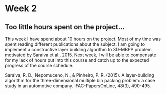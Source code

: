 # Week 2

## Too little hours spent on the project...

This week I have spend about 10 hours on the project. Most of my time was spent reading different publications about the subject. I am going to implement a constructive layer building algorithm to 3D-MBPP problem motivated by Saraiva et al., 2015. Next week, I will be able to compensate for my lack of hours put into this course and catch up to the expected progress of the course schedule.


Saraiva, R. D., Nepomuceno, N., & Pinheiro, P. R. (2015). A layer-building algorithm for the three-dimensional multiple bin packing problem: a case study in an automotive company. IFAC-PapersOnLine, 48(3), 490-495.

